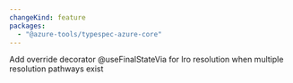 ```yaml
---
changeKind: feature
packages:
  - "@azure-tools/typespec-azure-core"
---
```


Add override decorator @useFinalStateVia for lro resolution when multiple resolution pathways exist